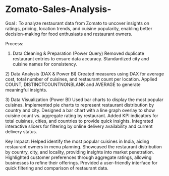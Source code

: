 # Zomato-Sales-Analysis-
 Goal :
 To analyze restaurant data from Zomato to uncover insights on ratings, pricing, location trends, and cuisine popularity, enabling better decision-making for food enthusiasts and restaurant owners.

Process:
1) Data Cleaning & Preparation (Power Query)
Removed duplicate restaurant entries to ensure data accuracy.
Standardized city and cuisine names for consistency.

2️) Data Analysis (DAX & Power BI)
Created measures using DAX for average cost, total number of cuisines, and restaurant count per location.
Applied COUNT, DISTINCTCOUNTNONBLANK and AVERAGE to generate meaningful insights.

3️) Data Visualization (Power BI)
Used bar charts to display the most popular cuisines.
Implemented pie charts to represent restaurant distribution by country and city.
Designed a bar chart with a line graph overlay to show cuisine count vs. aggregate rating by restaurant.
Added KPI indicators for total cuisines, cities, and countries to provide quick insights.
Integrated interactive slicers for filtering by online delivery availability and current delivery status.


Key Impact:
Helped identify the most popular cuisines in India, aiding restaurant owners in menu planning.
Showcased the restaurant distribution by country, city, and locality, providing insights into market penetration.
Highlighted customer preferences through aggregate ratings, allowing businesses to refine their offerings.
Provided a user-friendly interface for quick filtering and comparison of restaurant data.
